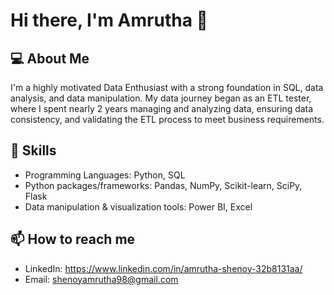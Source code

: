 # Hi there, I'm Amrutha 👋

## 💻 About Me
I'm a highly motivated Data Enthusiast with a strong foundation in SQL, data analysis, and data manipulation. My data journey began as an ETL tester, where I spent nearly 2 years managing and analyzing data, ensuring data consistency, and validating the ETL process to meet business requirements.

## 🔧 Skills
- Programming Languages: Python, SQL
- Python packages/frameworks: Pandas, NumPy, Scikit-learn, SciPy, Flask
- Data manipulation & visualization tools: Power BI, Excel

## 📫 How to reach me
- LinkedIn: https://www.linkedin.com/in/amrutha-shenoy-32b8131aa/
- Email: shenoyamrutha98@gmail.com

